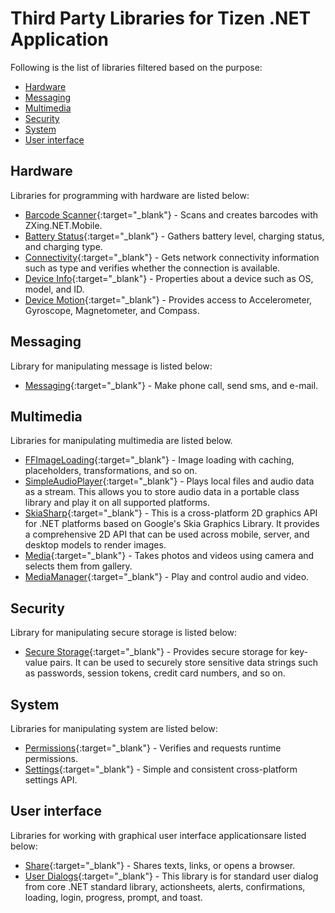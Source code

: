# Third Party Libraries for Tizen .NET Application

Following is the list of libraries filtered based on the purpose:

- [Hardware](#hardware)
- [Messaging](#messaging)
- [Multimedia](#multimedia)
- [Security](#security)
- [System](#system)
- [User interface](#user-interface)

## Hardware

Libraries for programming with hardware are listed below:

* [Barcode Scanner](https://github.com/Redth/ZXing.Net.Mobile){:target="_blank"} - Scans and creates barcodes with ZXing.NET.Mobile.
* [Battery Status](https://github.com/jamesmontemagno/BatteryPlugin){:target="_blank"} - Gathers battery level, charging status, and charging type.
* [Connectivity](https://github.com/jamesmontemagno/ConnectivityPlugin){:target="_blank"} - Gets network connectivity information such as type and verifies whether the connection is available.
* [Device Info](https://github.com/jamesmontemagno/DeviceInfoPlugin){:target="_blank"} - Properties about a device such as OS, model, and ID.
* [Device Motion](https://github.com/rdelrosario/xamarin-plugins/tree/master/DeviceMotion){:target="_blank"} - Provides access to Accelerometer, Gyroscope, Magnetometer, and Compass.

## Messaging

Library for manipulating message is listed below:

* [Messaging](https://github.com/cjlotz/Xamarin.Plugins){:target="_blank"} - Make phone call, send sms, and e-mail.

## Multimedia

Libraries for manipulating multimedia are listed below.

* [FFImageLoading](https://github.com/molinch/FFImageLoading){:target="_blank"} - Image loading with caching, placeholders, transformations, and so on.
* [SimpleAudioPlayer](https://github.com/adrianstevens/Xamarin-Plugins/tree/master/SimpleAudioPlayer){:target="_blank"} - Plays local files and audio data as a stream. This allows you to store audio data in a portable class library and play it on all supported platforms.
* [SkiaSharp](https://github.com/mono/SkiaSharp){:target="_blank"} - This is a cross-platform 2D graphics API for .NET platforms based on Google's Skia Graphics Library. It provides a comprehensive 2D API that can be used across mobile, server, and desktop models to render images.
* [Media](https://github.com/jamesmontemagno/MediaPlugin){:target="_blank"} - Takes photos and videos using camera and selects them from gallery.
* [MediaManager](https://github.com/martijn00/XamarinMediaManager){:target="_blank"} - Play and control audio and video.

## Security

Library for manipulating secure storage is listed below:

* [Secure Storage](https://github.com/sameerkapps/SecureStorage){:target="_blank"} - Provides secure storage for key-value pairs. It can be used to securely store sensitive data strings such as passwords, session tokens, credit card numbers, and so on.

## System

Libraries for manipulating system are listed below:

* [Permissions](https://github.com/jamesmontemagno/PermissionsPlugin){:target="_blank"} - Verifies and requests runtime permissions.
* [Settings](https://github.com/jamesmontemagno/SettingsPlugin){:target="_blank"} - Simple and consistent cross-platform settings API.

## User interface

Libraries for working with graphical user interface applicationsare listed below:

* [Share](https://github.com/jguertl/SharePlugin){:target="_blank"} - Shares texts, links, or opens a browser.
* [User Dialogs](https://github.com/aritchie/userdialogs){:target="_blank"} - This library is for standard user dialog from core .NET standard library, actionsheets, alerts, confirmations, loading, login, progress, prompt, and toast.
